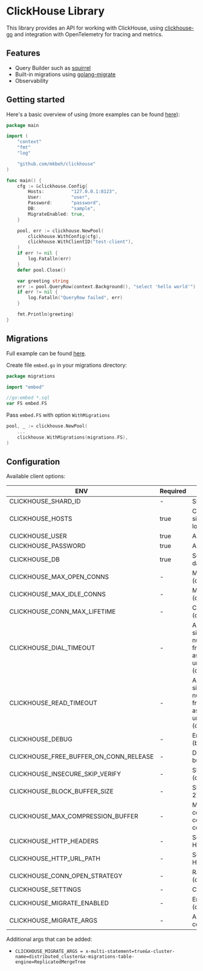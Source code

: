 # ClickHouse Library

This library provides an API for working with ClickHouse, using [clickhouse-go](github.com/ClickHouse/clickhouse-go) and
integration with OpenTelemetry for tracing and metrics.

## Features

- Query Builder such as [squirrel](github.com/Masterminds/squirrel)
- Built-in migrations using [golang-migrate](github.com/golang-migrate/migrate)
- Observability

## Getting started

Here's a basic overview of using (more examples can be found [here](github.com/mkbeh/clickhouse/examples)):

```go
package main

import (
	"context"
	"fmt"
	"log"

	"github.com/mkbeh/clickhouse"
)

func main() {
	cfg := &clickhouse.Config{
		Hosts:          "127.0.0.1:8123",
		User:           "user",
		Password:       "password",
		DB:             "sample",
		MigrateEnabled: true,
	}

	pool, err := clickhouse.NewPool(
		clickhouse.WithConfig(cfg),
		clickhouse.WithClientID("test-client"),
	)
	if err != nil {
		log.Fatalln(err)
	}
	defer pool.Close()

	var greeting string
	err := pool.QueryRow(context.Background(), "select 'hello world'").Scan(&greeting)
	if err != nil {
		log.Fatalln("QueryRow failed", err)
	}

	fmt.Println(greeting)
}

```

## Migrations

Full example can be found [here](github.com/mkbeh/clickhouse/examples).

Create file `embed.go` in your migrations directory:

```go
package migrations

import "embed"

//go:embed *.sql
var FS embed.FS
```

Pass `embed.FS` with option `WithMigrations`

```go
pool, _ := clickhouse.NewPool(
    ...
    clickhouse.WithMigrations(migrations.FS),
)
```

## Configuration

Available client options:

| ENV                                    | Required | Description                                                                                                                                                                                  |
|----------------------------------------|----------|----------------------------------------------------------------------------------------------------------------------------------------------------------------------------------------------|
| CLICKHOUSE_SHARD_ID                    | -        | Shard ID (default 0).                                                                                                                                                                        |
| CLICKHOUSE_HOSTS                       | true     | Comma-separated list of single address hosts for load-balancing and failover.                                                                                                                |
| CLICKHOUSE_USER                        | true     | Auth credentials.                                                                                                                                                                            |
| CLICKHOUSE_PASSWORD                    | true     | Auth credentials.                                                                                                                                                                            |
| CLICKHOUSE_DB                          | true     | Select the current default database.                                                                                                                                                         |
| CLICKHOUSE_MAX_OPEN_CONNS              | -        | Max open connections (default: 32)                                                                                                                                                           |
| CLICKHOUSE_MAX_IDLE_CONNS              | -        | Max idle connections (default: 8)                                                                                                                                                            |
| CLICKHOUSE_CONN_MAX_LIFETIME           | -        | Connection max lifetime (default: 1h)                                                                                                                                                        |
| CLICKHOUSE_DIAL_TIMEOUT                | -        | A duration string is a possibly signed sequence of decimal numbers, each with optional fraction and a unit suffix such as "300ms", "1s". Valid time units are "ms", "s", "m". (default 30s). |
| CLICKHOUSE_READ_TIMEOUT                | -        | A duration string is a possibly signed sequence of decimal numbers, each with optional fraction and a unit suffix such as "300ms", "1s". Valid time units are "ms", "s", "m" (default 5m).   |
| CLICKHOUSE_DEBUG                       | -        | Enable debug output (boolean value).                                                                                                                                                         |
| CLICKHOUSE_FREE_BUFFER_ON_CONN_RELEASE | -        | Drop preserved memory buffer after each query.                                                                                                                                               |
| CLICKHOUSE_INSECURE_SKIP_VERIFY        | -        | Skip certificate verification (default is false)                                                                                                                                             |
| CLICKHOUSE_BLOCK_BUFFER_SIZE           | -        | Size of block buffer (default 2).                                                                                                                                                            |
| CLICKHOUSE_MAX_COMPRESSION_BUFFER      | -        | Max size (bytes) of compression buffer during column by column compression (default 10MiB)                                                                                                   |
| CLICKHOUSE_HTTP_HEADERS                | -        | Set additional headers on HTTP requests.                                                                                                                                                     |
| CLICKHOUSE_HTTP_URL_PATH               | -        | Set additional URL path for HTTP requests.                                                                                                                                                   |
| CLICKHOUSE_CONN_OPEN_STRATEGY          | -        | Random/round_robin/in_order (default in_order).                                                                                                                                              |
| CLICKHOUSE_SETTINGS                    | -        | ClickHouse settings.                                                                                                                                                                         |
| CLICKHOUSE_MIGRATE_ENABLED             | -        | Enable migrations if passed (default false).                                                                                                                                                 |
| CLICKHOUSE_MIGRATE_ARGS                | -        | Additional arguments for connection string.                                                                                                                                                  |

Additional args that can be added:

* `CLICKHOUSE_MIGRATE_ARGS = x-multi-statement=true&x-cluster-name=distributed_cluster&x-migrations-table-engine=ReplicatedMergeTree`